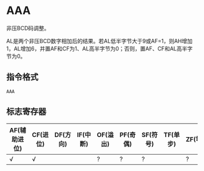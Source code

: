 # AAA

非压BCD码调整。

AL是两个非压BCD数字相加后的结果。若AL低半字节大于9或AF=1，则AH增加1，AL增加6，并置AF和CF为1、AL高半字节为0；否则，置AF、CF和AL高半字节为0。

## 指令格式
`AAA`

## 标志寄存器
| AF(辅助进位) | CF(进位) | DF(方向) | IF(中断) | OF(溢出) | PF(奇偶) | SF(符号) | TF(单步) | ZF(零) |
|---|---|---|---|---|---|---|---|---|
| √ | √ |  |  | ? | ? | ? |  | ? |